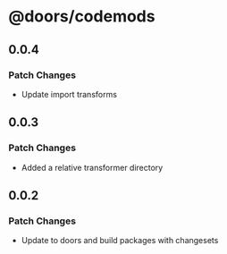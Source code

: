 # @doors/codemods

## 0.0.4

### Patch Changes

- Update import transforms

## 0.0.3

### Patch Changes

- Added a relative transformer directory

## 0.0.2

### Patch Changes

- Update to doors and build packages with changesets

